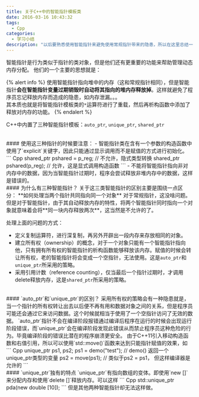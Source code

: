 ```yaml
---
title: 关于C++中的智能指针模板类
date: 2016-03-16 10:43:32
tags:
  - Cpp
categories:
  - 学习小结
description: "以后要熟悉使用智能指针来避免使用常规指针带来的隐患，所以在这里总结一下关于C++中的智能指针模板类"
---
```


智能指针是行为类似于指针的类对象，但是他们还有更重要的功能来帮助管理动态内存分配。
他们的一个主要的思想就是：

{% alert info %}
使用智能指针指向堆中的内存（这和常规指针相同），但是智能指针<strong>会在智能指针变量过期销毁时自动将其指向的堆内存释放掉</strong>。这样就避免了程序员忘记释放内存而造成的隐患，如内存泄漏。。。
<br>
其本质也就是将智能指针模板类的<code>\*</code>运算符进行了重载，然后再析构函数中添加了释放对内存的功能。
{% endalert %}

<!-- more -->

C++中内置了三种智能指针模板：`auto_ptr`, `unique_ptr`, `shared_ptr`

<br>
#### 使用这三种指针的时候要注意：
- 智能指针类在含有一个参数的构造函数中使用了`explicit`关键字，因此只能通过显示调用而不是赋值的方式进行初始化。
``` Cpp
shared_ptr<double> pshared = p_reg;  // 不允许，隐式类型转换
shared_ptr<double> pshared(p_reg);  // 允许，这是显式调用构造函数
```
- 不能将智能指针指向非对内存中的数据，因为当智能指针过期时，程序会尝试释放非堆内存中的数据，这样是错误的。

<br>
#### 为什么有三种智能指针？
关于这三类智能指针的区别主要是围绕一点区分： **如何处理当两个指针共同指向同一个对象**
对于常规指针，这没啥问题。但是对于智能指针，由于其自动释放内存的特性，将两个智能指针同时指向一个对象就意味着会将**同一块内存释放两次**，这当然是不允许的了。

处理上面的问题的方式：
- 定义复制运算符，进行深复制，再另外开辟出一段内存来存放相同的对象。
- 建立所有权（ownership）的概念，对于一个对象只能有一个智能指针指向他，只有拥有所有权的智能指针的析构函数能够释放该内存。赋值的时候会转让所有权，老的智能指针将会变成一个空指针，无法使用。这是`auto_ptr`和`unique_ptr`所采用的策略。
- 采用引用计数（reference counting），仅当最后一个指针过期时，才调用delete释放内存，这是`shared_ptr`所采用的策略。

<br>
#### `auto_ptr`和`unique_ptr`的区别？
采用所有权的策略会有一种隐患就是，当一个指针的所有权转让出去以后便不再有用和数据对象之间的关系，但是程序员可能还会通过它来访问数据。这个时候就相当于使用了一个空指针访问了无效的数据。
`auto_ptr`指针不会在编译阶段报错通过编译后程序在运行的时候会出现运行阶段错误，而`unique_ptr`会在编译阶段发现此错误从而禁止程序员这种危险的行为。毕竟编译阶段的错误比潜在的程序崩溃更安全。
由于C++11引入移动构造函数和右值引用，所以可以使用`std::move()`函数来达到只能指针赋值的效果，如
``` Cpp
unique_ptr<string> ps1, ps2;
ps1 = demo("test");  // demo() 返回一个unique_ptr<string>类型的变量
ps2 = move(ps1);  // 类似于ps2 = ps1， 但这样编译器是允许的
```

<br>
#### `unique_ptr`独有的特点
`unique_ptr`有指向数组的变体。即使用`new []`来分配内存和使用`delete []`释放内存。可以这样
``` Cpp
std::unique_ptr<double []> pda(new double [10]);
```
但是其他两种智能指针却无法这样做。
